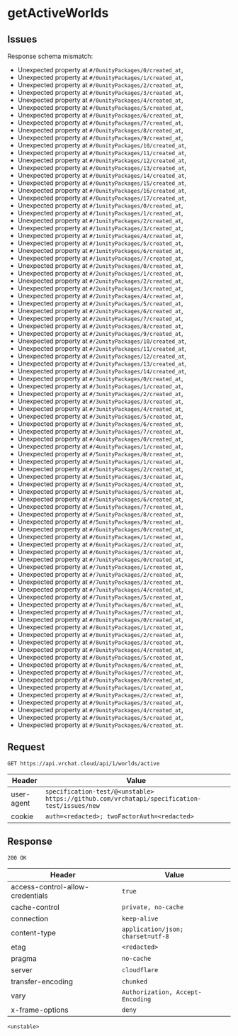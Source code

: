 # getActiveWorlds

## Issues
Response schema mismatch:
* Unexpected property at ``#/0unityPackages/0/created_at``,
* Unexpected property at ``#/0unityPackages/1/created_at``,
* Unexpected property at ``#/0unityPackages/2/created_at``,
* Unexpected property at ``#/0unityPackages/3/created_at``,
* Unexpected property at ``#/0unityPackages/4/created_at``,
* Unexpected property at ``#/0unityPackages/5/created_at``,
* Unexpected property at ``#/0unityPackages/6/created_at``,
* Unexpected property at ``#/0unityPackages/7/created_at``,
* Unexpected property at ``#/0unityPackages/8/created_at``,
* Unexpected property at ``#/0unityPackages/9/created_at``,
* Unexpected property at ``#/0unityPackages/10/created_at``,
* Unexpected property at ``#/0unityPackages/11/created_at``,
* Unexpected property at ``#/0unityPackages/12/created_at``,
* Unexpected property at ``#/0unityPackages/13/created_at``,
* Unexpected property at ``#/0unityPackages/14/created_at``,
* Unexpected property at ``#/0unityPackages/15/created_at``,
* Unexpected property at ``#/0unityPackages/16/created_at``,
* Unexpected property at ``#/0unityPackages/17/created_at``,
* Unexpected property at ``#/1unityPackages/0/created_at``,
* Unexpected property at ``#/1unityPackages/1/created_at``,
* Unexpected property at ``#/1unityPackages/2/created_at``,
* Unexpected property at ``#/1unityPackages/3/created_at``,
* Unexpected property at ``#/1unityPackages/4/created_at``,
* Unexpected property at ``#/1unityPackages/5/created_at``,
* Unexpected property at ``#/1unityPackages/6/created_at``,
* Unexpected property at ``#/1unityPackages/7/created_at``,
* Unexpected property at ``#/2unityPackages/0/created_at``,
* Unexpected property at ``#/2unityPackages/1/created_at``,
* Unexpected property at ``#/2unityPackages/2/created_at``,
* Unexpected property at ``#/2unityPackages/3/created_at``,
* Unexpected property at ``#/2unityPackages/4/created_at``,
* Unexpected property at ``#/2unityPackages/5/created_at``,
* Unexpected property at ``#/2unityPackages/6/created_at``,
* Unexpected property at ``#/2unityPackages/7/created_at``,
* Unexpected property at ``#/2unityPackages/8/created_at``,
* Unexpected property at ``#/2unityPackages/9/created_at``,
* Unexpected property at ``#/2unityPackages/10/created_at``,
* Unexpected property at ``#/2unityPackages/11/created_at``,
* Unexpected property at ``#/2unityPackages/12/created_at``,
* Unexpected property at ``#/2unityPackages/13/created_at``,
* Unexpected property at ``#/2unityPackages/14/created_at``,
* Unexpected property at ``#/3unityPackages/0/created_at``,
* Unexpected property at ``#/3unityPackages/1/created_at``,
* Unexpected property at ``#/3unityPackages/2/created_at``,
* Unexpected property at ``#/3unityPackages/3/created_at``,
* Unexpected property at ``#/3unityPackages/4/created_at``,
* Unexpected property at ``#/3unityPackages/5/created_at``,
* Unexpected property at ``#/3unityPackages/6/created_at``,
* Unexpected property at ``#/3unityPackages/7/created_at``,
* Unexpected property at ``#/4unityPackages/0/created_at``,
* Unexpected property at ``#/4unityPackages/1/created_at``,
* Unexpected property at ``#/5unityPackages/0/created_at``,
* Unexpected property at ``#/5unityPackages/1/created_at``,
* Unexpected property at ``#/5unityPackages/2/created_at``,
* Unexpected property at ``#/5unityPackages/3/created_at``,
* Unexpected property at ``#/5unityPackages/4/created_at``,
* Unexpected property at ``#/5unityPackages/5/created_at``,
* Unexpected property at ``#/5unityPackages/6/created_at``,
* Unexpected property at ``#/5unityPackages/7/created_at``,
* Unexpected property at ``#/5unityPackages/8/created_at``,
* Unexpected property at ``#/5unityPackages/9/created_at``,
* Unexpected property at ``#/6unityPackages/0/created_at``,
* Unexpected property at ``#/6unityPackages/1/created_at``,
* Unexpected property at ``#/6unityPackages/2/created_at``,
* Unexpected property at ``#/6unityPackages/3/created_at``,
* Unexpected property at ``#/7unityPackages/0/created_at``,
* Unexpected property at ``#/7unityPackages/1/created_at``,
* Unexpected property at ``#/7unityPackages/2/created_at``,
* Unexpected property at ``#/7unityPackages/3/created_at``,
* Unexpected property at ``#/7unityPackages/4/created_at``,
* Unexpected property at ``#/7unityPackages/5/created_at``,
* Unexpected property at ``#/7unityPackages/6/created_at``,
* Unexpected property at ``#/7unityPackages/7/created_at``,
* Unexpected property at ``#/8unityPackages/0/created_at``,
* Unexpected property at ``#/8unityPackages/1/created_at``,
* Unexpected property at ``#/8unityPackages/2/created_at``,
* Unexpected property at ``#/8unityPackages/3/created_at``,
* Unexpected property at ``#/8unityPackages/4/created_at``,
* Unexpected property at ``#/8unityPackages/5/created_at``,
* Unexpected property at ``#/8unityPackages/6/created_at``,
* Unexpected property at ``#/8unityPackages/7/created_at``,
* Unexpected property at ``#/9unityPackages/0/created_at``,
* Unexpected property at ``#/9unityPackages/1/created_at``,
* Unexpected property at ``#/9unityPackages/2/created_at``,
* Unexpected property at ``#/9unityPackages/3/created_at``,
* Unexpected property at ``#/9unityPackages/4/created_at``,
* Unexpected property at ``#/9unityPackages/5/created_at``,
* Unexpected property at ``#/9unityPackages/6/created_at``.
## Request
`GET https://api.vrchat.cloud/api/1/worlds/active`

| Header | Value |
| ------ | ----- |
| user-agent | `specification-test/@<unstable> https://github.com/vrchatapi/specification-test/issues/new` |
| cookie | `auth=<redacted>; twoFactorAuth=<redacted>` |


## Response
`200 OK`

| Header | Value |
| ------ | ----- |
| access-control-allow-credentials | `true` |
| cache-control | `private, no-cache` |
| connection | `keep-alive` |
| content-type | `application/json; charset=utf-8` |
| etag | `<redacted>` |
| pragma | `no-cache` |
| server | `cloudflare` |
| transfer-encoding | `chunked` |
| vary | `Authorization, Accept-Encoding` |
| x-frame-options | `deny` |

```jsonc
<unstable>
```
